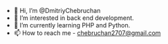 - 👋 Hi, I’m @DmitriyChebruchan
- 👀 I’m interested in back end development.
- 🌱 I’m currently learning PHP and Python.
- 📫 How to reach me - chebruchan2707@gmail.com
